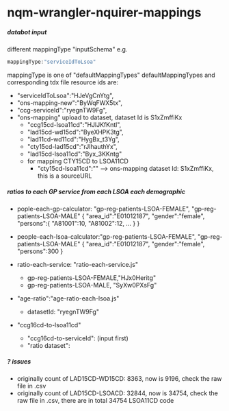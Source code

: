 # nqm-wrangler-nquirer-mappings

##### databot input
different mappingType "inputSchema"
e.g.

```javascript
mappingType:"serviceIdToLsoa"
```
mappingType is one of "defaultMappingTypes"
defaultMappingTypes and corresponding tdx file resource ids are: 
* "serviceIdToLsoa":"HJeVgCnYtg",
* "ons-mapping-new":"ByWqFWX5tx",
* "ccg-serviceId":"ryegnTW9Fg",
* "ons-mapping" upload to dataset, dataset Id is S1xZmffiKx
  * "ccg15cd-lsoa11cd":"HJlJKfKntl",
  * "lad15cd-wd15cd":"ByeXHPK3tg",
  * "lad11cd-wd11cd":"HygBx_t3Yg",
  * "cty15cd-lad15cd":"rJlhauthYx",
  * "lad15cd-lsoa11cd":"Byx_3KKntg"
  * for mapping CTY15CD to LSOA11CD 
    * "cty15cd-lsoa11cd":"" --> ons-mapping dataset Id: S1xZmffiKx, this is a sourceURL
##### ratios to each GP service from each LSOA each demographic
* pople-each-gp-calculator: "gp-reg-patients-LSOA-FEMALE", "gp-reg-patients-LSOA-MALE" 
  {
    "area_id":"E01012187",
    "gender":"female",
    "persons":{
      "A81001":10,
      "A81002":12,  ...
    }
  }

* people-each-lsoa-calculator:"gp-reg-patients-LSOA-FEMALE", "gp-reg-patients-LSOA-MALE"
  {
    "area_id":"E01012187",
    "gender":"female",
    "persons":300
  }
* ratio-each-service: "ratio-each-service.js"
  * gp-reg-patients-LSOA-FEMALE,"HJx0Heritg"
  * gp-reg-patients-LSOA-MALE, "SyXw0PXsFg"
* "age-ratio":"age-ratio-each-lsoa.js"
  * datasetId: "ryegnTW9Fg"

* "ccg16cd-to-lsoa11cd"
  * "ccg16cd-to-serviceId": (input first)
  * "ratio dataset":
##### ? issues
* originally count of LAD15CD-WD15CD: 8363, now is 9196, check the raw file in .csv
* originally count of LAD15CD-LSOACD: 32844, now is 34754, check the raw file in .csv, there are in total 34754 LSOA11CD code
